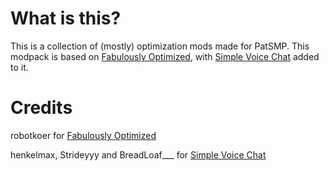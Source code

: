 # What is this?
This is a collection of (mostly) optimization mods made for PatSMP. This modpack is based on [Fabulously Optimized](https://www.curseforge.com/minecraft/modpacks/fabulously-optimized/), with [Simple Voice Chat](https://www.curseforge.com/minecraft/mc-mods/simple-voice-chat/) added to it.
# Credits
robotkoer for [Fabulously Optimized](https://www.curseforge.com/minecraft/modpacks/fabulously-optimized/)

henkelmax, Strideyyy and BreadLoaf___ for [Simple Voice Chat](https://www.curseforge.com/minecraft/mc-mods/simple-voice-chat/)

